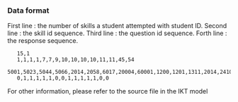### Data format

First line : the number of skills a student attempted with student ID.
Second line : the skill id sequence.
Third line : the question id sequence.
Forth line : the response sequence.

 ```
    15,1
    1,1,1,1,7,7,9,10,10,10,10,11,11,45,54
    5001,5023,5044,5066,2014,2058,6017,20004,60001,1200,1201,1311,2014,2410,2001
    0,1,1,1,1,1,0,0,1,1,1,1,1,0,0
 ```

For other information, please refer to the source file in the IKT model
